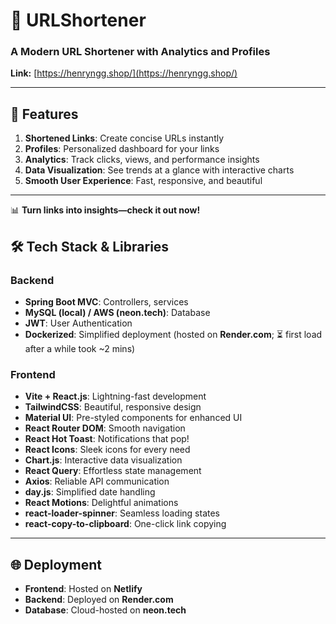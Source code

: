 # 🚀 URLShortener  
### **A Modern URL Shortener with Analytics and Profiles**  
**Link:** [https://henryngg.shop/](https://henryngg.shop/)  

---

## 🔗 **Features**  
1. **Shortened Links**: Create concise URLs instantly  
2. **Profiles**: Personalized dashboard for your links  
3. **Analytics**: Track clicks, views, and performance insights  
4. **Data Visualization**: See trends at a glance with interactive charts  
5. **Smooth User Experience**: Fast, responsive, and beautiful  

---

📊 **Turn links into insights—check it out now!**


## 🛠 **Tech Stack & Libraries**  

### **Backend**  
- **Spring Boot MVC**: Controllers, services  
- **MySQL (local) / AWS (neon.tech)**: Database  
- **JWT**: User Authentication  
- **Dockerized**: Simplified deployment (hosted on **Render.com**; ⏳ first load after a while took ~2 mins)  

### **Frontend**  
- **Vite + React.js**: Lightning-fast development  
- **TailwindCSS**: Beautiful, responsive design  
- **Material UI**: Pre-styled components for enhanced UI  
- **React Router DOM**: Smooth navigation  
- **React Hot Toast**: Notifications that pop!  
- **React Icons**: Sleek icons for every need  
- **Chart.js**: Interactive data visualization  
- **React Query**: Effortless state management  
- **Axios**: Reliable API communication  
- **day.js**: Simplified date handling  
- **React Motions**: Delightful animations  
- **react-loader-spinner**: Seamless loading states  
- **react-copy-to-clipboard**: One-click link copying  

---

## 🌐 **Deployment**  
- **Frontend**: Hosted on **Netlify**  
- **Backend**: Deployed on **Render.com**
- **Database**: Cloud-hosted on **neon.tech**
